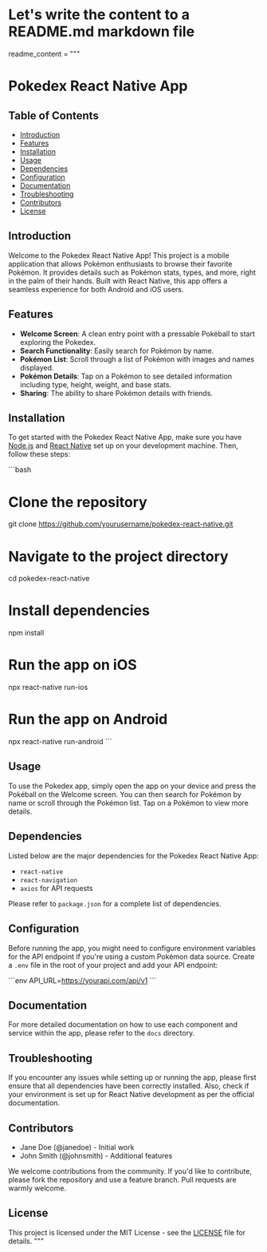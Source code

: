 # Let's write the content to a README.md markdown file

readme_content = """
# Pokedex React Native App

## Table of Contents
- [Introduction](#introduction)
- [Features](#features)
- [Installation](#installation)
- [Usage](#usage)
- [Dependencies](#dependencies)
- [Configuration](#configuration)
- [Documentation](#documentation)
- [Troubleshooting](#troubleshooting)
- [Contributors](#contributors)
- [License](#license)

## Introduction
Welcome to the Pokedex React Native App! This project is a mobile application that allows Pokémon enthusiasts to browse their favorite Pokémon. It provides details such as Pokémon stats, types, and more, right in the palm of their hands. Built with React Native, this app offers a seamless experience for both Android and iOS users.

## Features
- **Welcome Screen**: A clean entry point with a pressable Pokéball to start exploring the Pokedex.
- **Search Functionality**: Easily search for Pokémon by name.
- **Pokémon List**: Scroll through a list of Pokémon with images and names displayed.
- **Pokémon Details**: Tap on a Pokémon to see detailed information including type, height, weight, and base stats.
- **Sharing**: The ability to share Pokémon details with friends.

## Installation

To get started with the Pokedex React Native App, make sure you have [Node.js](https://nodejs.org/en/) and [React Native](https://reactnative.dev/docs/environment-setup) set up on your development machine. Then, follow these steps:

\```bash
# Clone the repository
git clone https://github.com/yourusername/pokedex-react-native.git

# Navigate to the project directory
cd pokedex-react-native

# Install dependencies
npm install

# Run the app on iOS
npx react-native run-ios

# Run the app on Android
npx react-native run-android
\```

## Usage

To use the Pokedex app, simply open the app on your device and press the Pokéball on the Welcome screen. You can then search for Pokémon by name or scroll through the Pokémon list. Tap on a Pokémon to view more details.

## Dependencies
Listed below are the major dependencies for the Pokedex React Native App:
- `react-native`
- `react-navigation`
- `axios` for API requests

Please refer to `package.json` for a complete list of dependencies.

## Configuration

Before running the app, you might need to configure environment variables for the API endpoint if you're using a custom Pokémon data source. Create a `.env` file in the root of your project and add your API endpoint:

\```env
API_URL=https://yourapi.com/api/v1
\```

## Documentation

For more detailed documentation on how to use each component and service within the app, please refer to the `docs` directory.

## Troubleshooting

If you encounter any issues while setting up or running the app, please first ensure that all dependencies have been correctly installed. Also, check if your environment is set up for React Native development as per the official documentation.

## Contributors

- Jane Doe (@janedoe) - Initial work
- John Smith (@johnsmith) - Additional features

We welcome contributions from the community. If you'd like to contribute, please fork the repository and use a feature branch. Pull requests are warmly welcome.

## License

This project is licensed under the MIT License - see the [LICENSE](LICENSE.md) file for details.
"""
